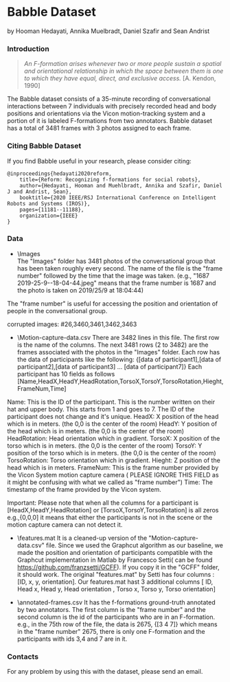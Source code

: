 # Babble Dataset

by Hooman Hedayati, Annika Muelbradt, Daniel Szafir and Sean Andrist


### Introduction

> *An F-formation arises whenever two or more people sustain a spatial and orientational relationship in which the space between them is one to which they have equal, direct, and exclusive access.*
> [A. Kendon, 1990]

The Babble dataset consists of a 35-minute recording of conversational interactions between 7 individuals with precisely recorded head and body positions and orientations via the Vicon motion-tracking system and a portion of it is labeled F-formations from two annotators. Babble dataset has a total of 3481 frames with 3 photos assigned to each frame.

### Citing Babble Dataset

If you find Babble useful in your research, please consider citing:

	@inproceedings{hedayati2020reform,
		title={Reform: Recognizing f-formations for social robots},
		author={Hedayati, Hooman and Muehlbradt, Annika and Szafir, Daniel J and Andrist, Sean},
		booktitle={2020 IEEE/RSJ International Conference on Intelligent Robots and Systems (IROS)},
		pages={11181--11188},
		organization={IEEE}
	}


### Data


* \Images\
The "Images" folder has 3481 photos of the conversational group that has been taken roughly every second. The name of the file is the "frame number" followed by the time that the image was taken.  (e.g., "1687 2019-25-9--18-04-44.jpeg" means that the frame number is 1687 and the photo is taken on 2019/25/9 at 18:04:44)

The "frame number" is useful for accessing the position and orientation of people in the conversational group.

corrupted images: #26,3460,3461,3462,3463

* \Motion-capture-data.csv
There are 3482 lines in this file. The first row is the name of the columns. The next 3481 rows (2 to 3482) are the frames associated with the photos in the "Images" folder. 
Each row has the data of participants like the following: {[data of participant1],[data of participant2],[data of participant3] ... [data of participant7]}
Each participant has 10 fields as follows [Name,HeadX,HeadY,HeadRotation,TorsoX,TorsoY,TorsoRotation,Hieght,FrameNum,Time]

Name: This is the ID of the participant. This is the number written on their hat and upper body. This starts from 1 and goes to 7. The ID of the participant does not change and it's unique. 
HeadX: X position of the head which is in meters. (the 0,0 is the center of the room)
HeadY: Y position of the head which is in meters. (the 0,0 is the center of the room)
HeadRotation: Head orientation which in gradient.
TorsoX: X position of the torso which is in meters. (the 0,0 is the center of the room)
TorsoY: Y position of the torso which is in meters. (the 0,0 is the center of the room)
TorsoRotation: Torso orientation which in gradient.
Hieght: Z position of the head which is in meters.
FrameNum: This is the frame number provided by the Vicon System motion capture camera ( PLEASE IGNORE THIS FIELD as it might be confusing with what we called as "frame number")
Time: The timestamp of the frame provided by the Vicon system.

Important: Please note that when all the columns for a participant is [HeadX,HeadY,HeadRotation] or [TorsoX,TorsoY,TorsoRotation] is all zeros e.g.,{0,0,0] it means that either the participants is not in the scene or the motion capture camera can not detect it. 


* \features.mat
It is a cleaned-up version of the "Motion-capture-data.csv" file. Since we used the Graphcut algorithm as our baseline, we made the position and orientation of participants compatible with the Graphcut implementation in Matlab by Francesco Setti( can be found https://github.com/franzsetti/GCFF). If you copy it in the "GCFF" folder, it should work. The original "features.mat" by Setti has four columns : [ID, x, y, orientation]. Our features.mat hast 3 additional columns 
[ ID, Head x, Head y, Head orientation , Torso x, Torso y, Torso orientation]

* \annotated-frames.csv
It has the f-formations ground-truth annotated by two annotators. The first column is the "frame number" and the second column is the id of the participants who are in an F-formation. e.g.,  in the 75th row of the file, the data is 2675, {[3 4 7]} which means in the "frame number" 2675, there is only one F-formation and the participants with ids 3,4 and 7 are in it. 




### Contacts

For any problem by using this with the dataset, please send an email.







